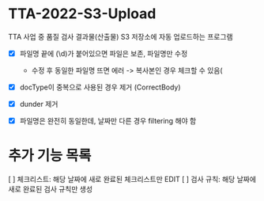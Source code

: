 # TTA-2022-S3-Upload
TTA 사업 중 품질 검사 결과물(산출물) S3 저장소에 자동 업로드하는 프로그램


- [x] 파일명 끝에 (\d)가 붙어있으면 파일은 보존, 파일명만 수정
    - 수정 후 동일한 파일명 뜨면 에러 -> 복사본인 경우 체크할 수 있음(
- [x] docType이 중복으로 사용된 경우 제거 (CorrectBody)
- [x] dunder 제거
- [x] 파일명은 완전히 동일한데, 날짜만 다른 경우 filtering 해야 함


# 추가 기능 목록
[ ] 체크리스트: 해당 날짜에 새로 완료된 체크리스트만 EDIT
[ ] 검사 규칙: 해당 날짜에 새로 완료된 검사 규칙만 생성
